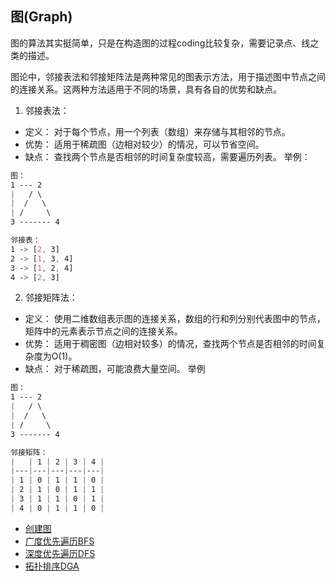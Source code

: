 ## 图(Graph)

图的算法其实挺简单，只是在构造图的过程coding比较复杂，需要记录点、线之类的描述。

图论中，邻接表法和邻接矩阵法是两种常见的图表示方法，用于描述图中节点之间的连接关系。这两种方法适用于不同的场景，具有各自的优势和缺点。

1. 邻接表法：
* 定义： 对于每个节点，用一个列表（数组）来存储与其相邻的节点。
* 优势： 适用于稀疏图（边相对较少）的情况，可以节省空间。
* 缺点： 查找两个节点是否相邻的时间复杂度较高，需要遍历列表。
举例：
```css
图：
1 --- 2
|   / \
|  /   \
| /     \
3 ------- 4

邻接表：
1 -> [2, 3]
2 -> [1, 3, 4]
3 -> [1, 2, 4]
4 -> [2, 3]
```
2. 邻接矩阵法：

* 定义： 使用二维数组表示图的连接关系，数组的行和列分别代表图中的节点，矩阵中的元素表示节点之间的连接关系。
* 优势： 适用于稠密图（边相对较多）的情况，查找两个节点是否相邻的时间复杂度为O(1)。
* 缺点： 对于稀疏图，可能浪费大量空间。
举例
```css
图：
1 --- 2
|   / \
|  /   \
| /     \
3 ------- 4

邻接矩阵：
|   | 1 | 2 | 3 | 4 |
|---|---|---|---|---|
| 1 | 0 | 1 | 1 | 0 |
| 2 | 1 | 0 | 1 | 1 |
| 3 | 1 | 1 | 0 | 1 |
| 4 | 0 | 1 | 1 | 0 |
  ```
* [创建图](Graph.kt)
* [广度优先遍历BFS](BFS.kt)
* [深度优先遍历DFS](DFS.kt)
* [拓扑排序DGA](TopologySort.kt)